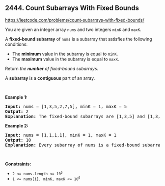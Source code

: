## 2444. Count Subarrays With Fixed Bounds

<https://leetcode.com/problems/count-subarrays-with-fixed-bounds/>

<div class="elfjS" data-track-load="description_content"><p>You are given an integer array <code>nums</code> and two integers <code>minK</code> and <code>maxK</code>.</p>

<p>A <strong>fixed-bound subarray</strong> of <code>nums</code> is a subarray that satisfies the following conditions:</p>

<ul>
 <li>The <strong>minimum</strong> value in the subarray is equal to <code>minK</code>.</li>
 <li>The <strong>maximum</strong> value in the subarray is equal to <code>maxK</code>.</li>
</ul>

<p>Return <em>the <strong>number</strong> of fixed-bound subarrays</em>.</p>

<p>A <strong>subarray</strong> is a <strong>contiguous</strong> part of an array.</p>

<p>&nbsp;</p>
<p><strong class="example">Example 1:</strong></p>

<pre><strong>Input:</strong> nums = [1,3,5,2,7,5], minK = 1, maxK = 5
<strong>Output:</strong> 2
<strong>Explanation:</strong> The fixed-bound subarrays are [1,3,5] and [1,3,5,2].
</pre>

<p><strong class="example">Example 2:</strong></p>

<pre><strong>Input:</strong> nums = [1,1,1,1], minK = 1, maxK = 1
<strong>Output:</strong> 10
<strong>Explanation:</strong> Every subarray of nums is a fixed-bound subarray. There are 10 possible subarrays.
</pre>

<p>&nbsp;</p>
<p><strong>Constraints:</strong></p>

<ul>
 <li><code>2 &lt;= nums.length &lt;= 10<sup>5</sup></code></li>
 <li><code>1 &lt;= nums[i], minK, maxK &lt;= 10<sup>6</sup></code></li>
</ul>
</div>
